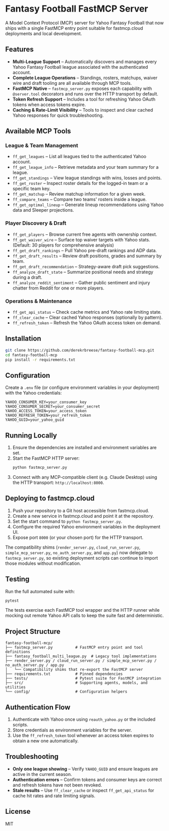 # Fantasy Football FastMCP Server

A Model Context Protocol (MCP) server for Yahoo Fantasy Football that now ships
with a single FastMCP entry point suitable for fastmcp.cloud deployments and
local development.

## Features

- **Multi-League Support** – Automatically discovers and manages every Yahoo
  Fantasy Football league associated with the authenticated account.
- **Complete League Operations** – Standings, rosters, matchups, waiver wire and
  draft tooling are all available through MCP tools.
- **FastMCP Native** – `fastmcp_server.py` exposes each capability with
  `@server.tool` decorators and runs over the HTTP transport by default.
- **Token Refresh Support** – Includes a tool for refreshing Yahoo OAuth tokens
  when access tokens expire.
- **Caching & Rate-Limit Visibility** – Tools to inspect and clear cached Yahoo
  responses for quick troubleshooting.

## Available MCP Tools

### League & Team Management
- `ff_get_leagues` – List all leagues tied to the authenticated Yahoo account.
- `ff_get_league_info` – Retrieve metadata and your team summary for a league.
- `ff_get_standings` – View league standings with wins, losses and points.
- `ff_get_roster` – Inspect roster details for the logged-in team or a specific
  team key.
- `ff_get_matchup` – Review matchup information for a given week.
- `ff_compare_teams` – Compare two teams' rosters inside a league.
- `ff_get_optimal_lineup` – Generate lineup recommendations using Yahoo data and
  Sleeper projections.

### Player Discovery & Draft
- `ff_get_players` – Browse current free agents with ownership context.
- `ff_get_waiver_wire` – Surface top waiver targets with Yahoo stats. (Default: 30 players for comprehensive analysis)
- `ff_get_draft_rankings` – Pull Yahoo pre-draft rankings and ADP data.
- `ff_get_draft_results` – Review draft positions, grades and summary by team.
- `ff_get_draft_recommendation` – Strategy-aware draft pick suggestions.
- `ff_analyze_draft_state` – Summarize positional needs and strategy during a
  draft.
- `ff_analyze_reddit_sentiment` – Gather public sentiment and injury chatter
  from Reddit for one or more players.

### Operations & Maintenance
- `ff_get_api_status` – Check cache metrics and Yahoo rate limiting state.
- `ff_clear_cache` – Clear cached Yahoo responses (optionally by pattern).
- `ff_refresh_token` – Refresh the Yahoo OAuth access token on demand.

## Installation

```bash
git clone https://github.com/derekrbreese/fantasy-football-mcp.git
cd fantasy-football-mcp
pip install -r requirements.txt
```

## Configuration

Create a `.env` file (or configure environment variables in your deployment)
with the Yahoo credentials:

```env
YAHOO_CONSUMER_KEY=your_consumer_key
YAHOO_CONSUMER_SECRET=your_consumer_secret
YAHOO_ACCESS_TOKEN=your_access_token
YAHOO_REFRESH_TOKEN=your_refresh_token
YAHOO_GUID=your_yahoo_guid
```

## Running Locally

1. Ensure the dependencies are installed and environment variables are set.
2. Start the FastMCP HTTP server:
   ```bash
   python fastmcp_server.py
   ```
3. Connect with any MCP-compatible client (e.g. Claude Desktop) using the HTTP
   transport: `http://localhost:8000`.

## Deploying to fastmcp.cloud

1. Push your repository to a Git host accessible from fastmcp.cloud.
2. Create a new service in fastmcp.cloud and point it at the repository.
3. Set the start command to `python fastmcp_server.py`.
4. Configure the required Yahoo environment variables in the deployment UI.
5. Expose port `8000` (or your chosen port) for the HTTP transport.

The compatibility shims (`render_server.py`, `cloud_run_server.py`,
`simple_mcp_server.py`, `no_auth_server.py`, and `app.py`) now delegate to
`fastmcp_server.py`, so existing deployment scripts can continue to import those
modules without modification.

## Testing

Run the full automated suite with:

```bash
pytest
```

The tests exercise each FastMCP tool wrapper and the HTTP runner while mocking
out remote Yahoo API calls to keep the suite fast and deterministic.

## Project Structure

```
fantasy-football-mcp/
├── fastmcp_server.py          # FastMCP entry point and tool definitions
├── fantasy_football_multi_league.py  # Legacy tool implementations
├── render_server.py / cloud_run_server.py / simple_mcp_server.py / no_auth_server.py / app.py
│   └── Compatibility shims that re-export the FastMCP server
├── requirements.txt           # Pinned dependencies
├── tests/                     # Pytest suite for FastMCP integration
├── src/                       # Supporting agents, models, and utilities
└── config/                    # Configuration helpers
```

## Authentication Flow

1. Authenticate with Yahoo once using `reauth_yahoo.py` or the included scripts.
2. Store credentials as environment variables for the server.
3. Use the `ff_refresh_token` tool whenever an access token expires to obtain a
   new one automatically.

## Troubleshooting

- **Only one league showing** – Verify `YAHOO_GUID` and ensure leagues are
  active in the current season.
- **Authentication errors** – Confirm tokens and consumer keys are correct and
  refresh tokens have not been revoked.
- **Stale results** – Use `ff_clear_cache` or inspect `ff_get_api_status` for
  cache hit rates and rate limiting signals.

## License

MIT
